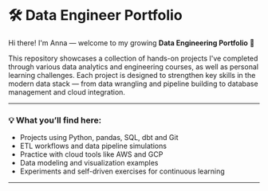 # 🛠️ Data Engineer Portfolio

Hi there! I'm Anna — welcome to my growing **Data Engineering Portfolio** 🚀

This repository showcases a collection of hands-on projects I've completed through various data analytics and engineering courses, as well as personal learning challenges. Each project is designed to strengthen key skills in the modern data stack — from data wrangling and pipeline building to database management and cloud integration.

---

### 💡 What you’ll find here:

- Projects using Python, pandas, SQL, dbt and Git  
- ETL workflows and data pipeline simulations  
- Practice with cloud tools like AWS and GCP  
- Data modeling and visualization examples  
- Experiments and self-driven exercises for continuous learning  

---




